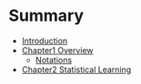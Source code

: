 # Summary

* [Introduction](README.md)
* [Chapter1 Overview](chapter1/README.md)
    * [Notations](chapter1/notations.md)
* [Chapter2 Statistical Learning](chapter2/chapter2-statistical-learning.md)

